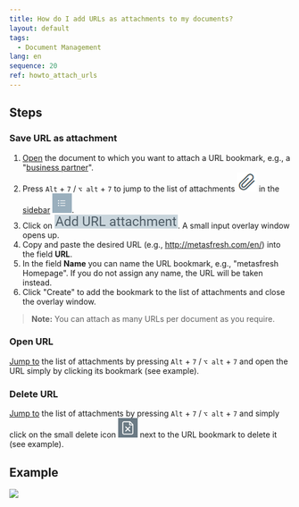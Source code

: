 ```yaml
---
title: How do I add URLs as attachments to my documents?
layout: default
tags:
  - Document Management
lang: en
sequence: 20
ref: howto_attach_urls
---
```


## Steps

### Save URL as attachment
1. [Open](Menu) the document to which you want to attach a URL bookmark, e.g., a "[business partner](New_Business_Partner)".
1. Press `Alt` + `7` / `⌥ alt` + `7` to jump to the list of attachments ![](assets/Attachment_clip.png) in the [sidebar](JumptoviaSidebar) ![](assets/Sidebar_Icon_WebUI.png).
1. Click on ![](assets/add_URL_attachment.png). A small input overlay window opens up.
1. Copy and paste the desired URL (e.g., http://metasfresh.com/en/) into the field **URL**.
1. In the field **Name** you can name the URL bookmark, e.g., "metasfresh Homepage". If you do not assign any name, the URL will be taken instead.
1. Click "Create" to add the bookmark to the list of attachments and close the overlay window.
 >**Note:** You can attach as many URLs per document as you require.

### Open URL
[Jump to](JumptoviaSidebar) the list of attachments by pressing `Alt` + `7` / `⌥ alt` + `7` and open the URL simply by clicking its bookmark (see example).

### Delete URL
[Jump to](JumptoviaSidebar) the list of attachments by pressing `Alt` + `7` / `⌥ alt` + `7` and simply click on the small delete icon ![](assets/delete_icon.png) next to the URL bookmark to delete it (see example).

## Example
![](assets/Howto_attach_urls.gif)
